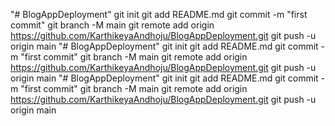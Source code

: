 "# BlogAppDeployment"   git init  git add README.md  git commit -m "first commit"  git branch -M main  git remote add origin https://github.com/KarthikeyaAndhoju/BlogAppDeployment.git  git push -u origin main
"# BlogAppDeployment"   git init  git add README.md  git commit -m "first commit"  git branch -M main  git remote add origin https://github.com/KarthikeyaAndhoju/BlogAppDeployment.git  git push -u origin main
"# BlogAppDeployment"   git init  git add README.md  git commit -m "first commit"  git branch -M main  git remote add origin https://github.com/KarthikeyaAndhoju/BlogAppDeployment.git  git push -u origin main
